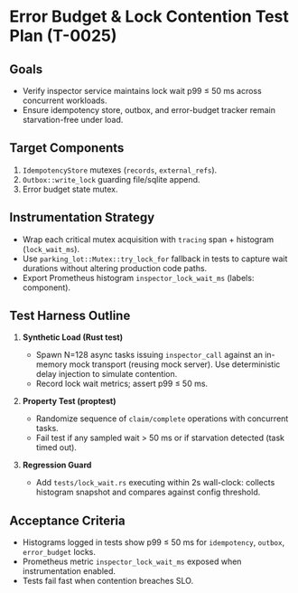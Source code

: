 # Error Budget & Lock Contention Test Plan (T-0025)

## Goals
- Verify inspector service maintains lock wait p99 ≤ 50 ms across concurrent workloads.
- Ensure idempotency store, outbox, and error-budget tracker remain starvation-free under load.

## Target Components
1. `IdempotencyStore` mutexes (`records`, `external_refs`).
2. `Outbox::write_lock` guarding file/sqlite append.
3. Error budget state mutex.

## Instrumentation Strategy
- Wrap each critical mutex acquisition with `tracing` span + histogram (`lock_wait_ms`).
- Use `parking_lot::Mutex::try_lock_for` fallback in tests to capture wait durations without altering production code paths.
- Export Prometheus histogram `inspector_lock_wait_ms` (labels: component).

## Test Harness Outline
1. **Synthetic Load (Rust test)**
   - Spawn N=128 async tasks issuing `inspector_call` against an in-memory mock transport (reusing mock server). Use deterministic delay injection to simulate contention.
   - Record lock wait metrics; assert p99 ≤ 50 ms.

2. **Property Test (proptest)**
   - Randomize sequence of `claim/complete` operations with concurrent tasks.
   - Fail test if any sampled wait > 50 ms or if starvation detected (task timed out).

3. **Regression Guard**
   - Add `tests/lock_wait.rs` executing within 2s wall-clock: collects histogram snapshot and compares against config threshold.

## Acceptance Criteria
- Histograms logged in tests show p99 ≤ 50 ms for `idempotency`, `outbox`, `error_budget` locks.
- Prometheus metric `inspector_lock_wait_ms` exposed when instrumentation enabled.
- Tests fail fast when contention breaches SLO.
